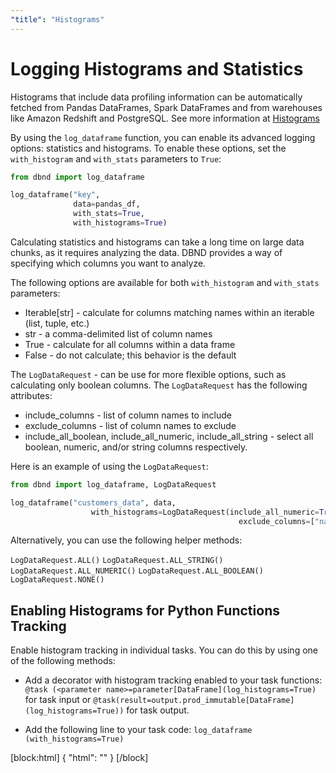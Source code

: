 ```yaml
---
"title": "Histograms"
---
```

# Logging Histograms and Statistics

Histograms that include data profiling information can be automatically fetched from Pandas DataFrames, Spark DataFrames and from warehouses like Amazon Redshift and PostgreSQL. See more information at [Histograms](doc:histograms)

By using the `log_dataframe` function, you can enable its advanced logging options: statistics and histograms.
To enable these options, set  the `with_histogram` and `with_stats` parameters to `True`:

<!-- xfail -->
```python
from dbnd import log_dataframe

log_dataframe("key",
              data=pandas_df,
              with_stats=True,
              with_histograms=True)
```

Calculating statistics and histograms can take a long time on large data chunks, as it requires analyzing the data. DBND provides a way of specifying which columns you want to analyze.

The following options are available for both `with_histogram` and `with_stats` parameters:

* Iterable[str] - calculate for columns matching names within an iterable (list, tuple, etc.) 
* str - a comma-delimited list of column names
* True - calculate for all columns within a data frame
* False - do not calculate; this behavior is the default

The `LogDataRequest` - can be use for more flexible options, such as calculating only boolean columns. The `LogDataRequest` has the following attributes:

* include_columns - list of column names to include
* exclude_columns - list of column names to exclude
* include_all_boolean, include_all_numeric, include_all_string - select all boolean, numeric, and/or string columns respectively. 

Here is an example of using the `LogDataRequest`:

<!-- xfail -->
```python
from dbnd import log_dataframe, LogDataRequest

log_dataframe("customers_data", data,
                  with_histograms=LogDataRequest(include_all_numeric=True,
                                                   exclude_columns=["name", "phone"]))
```

Alternatively, you can use the following helper methods:

`LogDataRequest.ALL()`
`LogDataRequest.ALL_STRING()`
`LogDataRequest.ALL_NUMERIC()`
`LogDataRequest.ALL_BOOLEAN()`
`LogDataRequest.NONE()`



## Enabling Histograms for Python Functions Tracking

 Enable histogram tracking in individual tasks. You can do this by using one of the following methods:
  * Add a decorator with histogram tracking enabled to your task functions:
`@task (<parameter name>=parameter[DataFrame](log_histograms=True)` for task input or `@task(result=output.prod_immutable[DataFrame](log_histograms=True))` for task output.

  * Add the following line to your task code:
`log_dataframe (with_histograms=True)`

[block:html]
{
  "html": "<style>\n  pre {\n      border: 0.2px solid #ddd;\n      border-left: 3px solid #c796ff;\n      color: #0061a6;\n  }\n\n.CodeTabs_initial{\n  /* box shadows with with legacy browser support - just in case */\n    -webkit-box-shadow: 0 10px 6px -6px #777; /* for Safari 3-4, iOS 4.0.2 - 4.2, Android 2.3+ */\n     -moz-box-shadow: 0 10px 6px -6px #777; /* for Firefox 3.5 - 3.6 */\n          box-shadow: 0 10px 6px -6px #777;/* Opera 10.5, IE 9, Firefox 4+, Chrome 6+, iOS 5 */\n  }\n</style>"
}
[/block]
